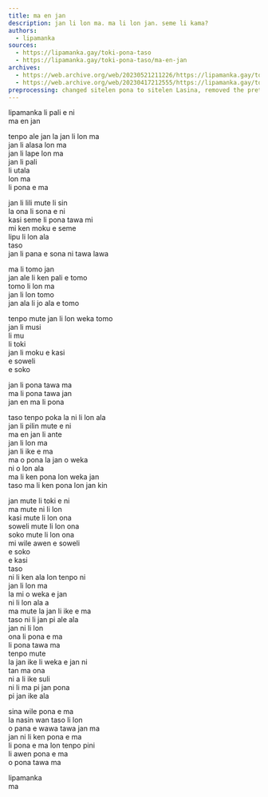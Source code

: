 ```yaml
---
title: ma en jan
description: jan li lon ma. ma li lon jan. seme li kama?
authors:
  - lipamanka
sources:
  - https://lipamanka.gay/toki-pona-taso
  - https://lipamanka.gay/toki-pona-taso/ma-en-jan
archives:
  - https://web.archive.org/web/20230521211226/https://lipamanka.gay/toki-pona-taso
  - https://web.archive.org/web/20230417212555/https://lipamanka.gay/toki-pona-taso/ma-en-jan
preprocessing: changed sitelen pona to sitelen Lasina, removed the pretty whitespace
---
```


lipamanka li pali e ni  
ma en jan

tenpo ale jan la jan li lon ma  
jan li alasa lon ma  
jan li lape lon ma  
jan li pali  
li utala  
lon ma  
li pona e ma

jan li lili mute li sin  
la ona li sona e ni  
kasi seme li pona tawa mi  
mi ken moku e seme  
lipu li lon ala  
taso  
jan li pana e sona ni tawa lawa

ma li tomo jan  
jan ale li ken pali e tomo  
tomo li lon ma  
jan li lon tomo  
jan ala li jo ala e tomo

tenpo mute jan li lon weka tomo  
jan li musi  
li mu  
li toki  
jan li moku e kasi  
e soweli  
e soko

jan li pona tawa ma  
ma li pona tawa jan  
jan en ma li pona

taso tenpo poka la ni li lon ala  
jan li pilin mute e ni  
ma en jan li ante  
jan li lon ma  
jan li ike e ma  
ma o pona la jan o weka  
ni o lon ala  
ma li ken pona lon weka jan  
taso ma li ken pona lon jan kin

jan mute li toki e ni  
ma mute ni li lon  
kasi mute li lon ona  
soweli mute li lon ona  
soko mute li lon ona  
mi wile awen e soweli  
e soko  
e kasi  
taso  
ni li ken ala lon tenpo ni  
jan li lon ma  
la mi o weka e jan  
ni li lon ala a  
ma mute la jan li ike e ma  
taso ni li jan pi ale ala  
jan ni li lon  
ona li pona e ma  
li pona tawa ma  
tenpo mute  
la jan ike li weka e jan ni  
tan ma ona  
ni a li ike suli  
ni li ma pi jan pona  
pi jan ike ala

sina wile pona e ma  
la nasin wan taso li lon  
o pana e wawa tawa jan ma  
jan ni li ken pona e ma  
li pona e ma lon tenpo pini  
li awen pona e ma  
o pona tawa ma

lipamanka  
ma 
